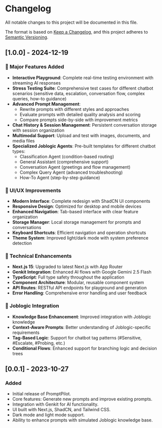 # Changelog

All notable changes to this project will be documented in this file.

The format is based on [Keep a Changelog](https://keepachangelog.com/en/1.0.0/),
and this project adheres to [Semantic Versioning](https://semver.org/spec/v2.0.0.html).

## [1.0.0] - 2024-12-19

### 🚀 Major Features Added

- **Interactive Playground**: Complete real-time testing environment with streaming AI responses
- **Stress Testing Suite**: Comprehensive test cases for different chatbot scenarios (sensitive data, escalation, conversation flow, complex queries, how-to guidance)
- **Advanced Prompt Management**: 
  - Rewrite prompts with different styles and approaches
  - Evaluate prompts with detailed quality analysis and scoring
  - Compare prompts side-by-side with improvement metrics
- **Chat History & Session Management**: Persistent conversation storage with session organization
- **Multimodal Support**: Upload and test with images, documents, and media files
- **Specialized Joblogic Agents**: Pre-built templates for different chatbot types:
  - Classification Agent (condition-based routing)
  - General Assistant (comprehensive support) 
  - Conversation Agent (greetings and flow management)
  - Complex Query Agent (advanced troubleshooting)
  - How-To Agent (step-by-step guidance)

### 🎨 UI/UX Improvements

- **Modern Interface**: Complete redesign with ShadCN UI components
- **Responsive Design**: Optimized for desktop and mobile devices
- **Enhanced Navigation**: Tab-based interface with clear feature organization
- **Storage Manager**: Local storage management for prompts and conversations
- **Keyboard Shortcuts**: Efficient navigation and operation shortcuts
- **Theme System**: Improved light/dark mode with system preference detection

### 🔧 Technical Enhancements

- **Next.js 15**: Upgraded to latest Next.js with App Router
- **Genkit Integration**: Enhanced AI flows with Google Gemini 2.5 Flash
- **TypeScript**: Full type safety throughout the application
- **Component Architecture**: Modular, reusable component system
- **API Routes**: RESTful API endpoints for playground and generation
- **Error Handling**: Comprehensive error handling and user feedback

### 🏢 Joblogic Integration

- **Knowledge Base Enhancement**: Improved integration with Joblogic knowledge
- **Context-Aware Prompts**: Better understanding of Joblogic-specific requirements
- **Tag-Based Logic**: Support for chatbot tag patterns (#Sensitive, #Escalate, #Probing, etc.)
- **Conditional Flows**: Enhanced support for branching logic and decision trees

## [0.0.1] - 2023-10-27

### Added

- Initial release of PromptPilot.
- Core features: Generate new prompts and improve existing prompts.
- Integration with Genkit for AI functionality.
- UI built with Next.js, ShadCN, and Tailwind CSS.
- Dark mode and light mode support.
- Ability to enhance prompts with simulated Joblogic knowledge base.
